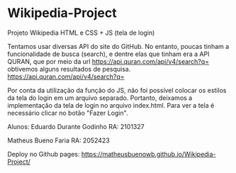 # Wikipedia-Project
Projeto Wikipedia HTML e CSS + JS (tela de login)

Tentamos usar diversas API do site do GitHub. No entanto, poucas tinham a funcionalidade de busca (search), e dentre elas que tinham
era a API QURAN, que por meio da url https://api.quran.com/api/v4/search?q= obtivemos alguns resultados de pesquisa. 
https://api.quran.com/api/v4/search?q=

Por conta da utilização da função do JS, não foi possível colocar os estilos da tela do login em um arquivo separado.
Portanto, deixamos a implementação da tela de login no arquivo index.html.
Para ver a tela é necessário clicar no botão "Fazer Login".

Alunos:
Eduardo Durante Godinho RA: 2101327

Matheus Bueno Faria RA: 2052423

Deploy no Github pages: https://matheusbuenowb.github.io/Wikipedia-Project/
